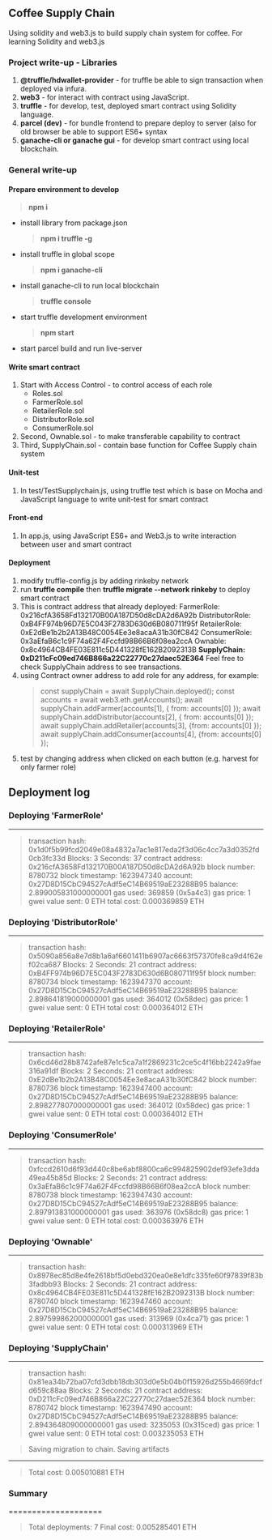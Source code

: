 ## Coffee Supply Chain

Using solidity and web3.js to build supply chain system for coffee. For learning Solidity and web3.js

### Project write-up - Libraries

1.  **@truffle/hdwallet-provider** - for truffle be able to sign transaction when deployed via infura.
2.  **web3** - for interact with contract using JavaScript.
3.  **truffle** - for develop, test, deployed smart contract using Solidity language.
4.  **parcel (dev)** - for bundle frontend to prepare deploy to server (also for old browser be able to support ES6+ syntax
5.  **ganache-cli or ganache gui** - for develop smart contract using local blockchain.

### General write-up

#### Prepare environment to develop

> **npm i**

- install library from package.json
  > **npm i truffle -g**
- install truffle in global scope
  > **npm i ganache-cli**
- install ganache-cli to run local blockchain
  > **truffle console**
- start truffle development environment
  > **npm start**
- start parcel build and run live-server

#### Write smart contract

1. Start with Access Control - to control access of each role
   - Roles.sol
   - FarmerRole.sol
   - RetailerRole.sol
   - DistributorRole.sol
   - ConsumerRole.sol
2. Second, Ownable.sol - to make transferable capability to contract
3. Third, SupplyChain.sol - contain base function for Coffee Supply chain system

#### Unit-test

1. In test/TestSupplychain.js, using truffle test which is base on Mocha and JavaScript language to write unit-test for smart contract

#### Front-end

1. In app.js, using JavaScript ES6+ and Web3.js to write interaction between user and smart contract

#### Deployment

1. modify truffle-config.js by adding rinkeby network
2. run **truffle compile** then **truffle migrate --network rinkeby** to deploy smart contract
3. This is contract address that already deployed:
   FarmerRole: 0x216cfA3658Fd132170B00A187D50d8cDA2d6A92b
   DistributorRole: 0xB4FF974b96D7E5C043F2783D630d6B080711f95f
   RetailerRole: 0xE2dBe1b2b2A13B48C0054Ee3e8acaA31b30fC842
   ConsumerRole: 0x3aEfaB6c1c9F74a62F4Fccfd98B66B6f08ea2ccA
   Ownable: 0x8c4964CB4FE03E811c5D441328fE162B2092313B
   **SupplyChain: 0xD211cFc09ed746B866a22C22770c27daec52E364**
   Feel free to check SupplyChain address to see transactions.
4. using Contract owner address to add role for any address, for example:
   > const supplyChain = await SupplyChain.deployed();
   > const accounts = await web3.eth.getAccounts(); await supplyChain.addFarmer(accounts[1], { from: accounts[0] });
   > await supplyChain.addDistributor(accounts[2], { from: accounts[0] });
   > await supplyChain.addRetailer(accounts[3], {from: accounts[0] });
   > await supplyChain.addConsumer(accounts[4], {from: accounts[0] });
5. test by changing address when clicked on each button (e.g. harvest for only farmer role)

## Deployment log

### Deploying 'FarmerRole'

---

> transaction hash: 0x1d0f5b99fcd2049e08a4832a7ac1e817eda2f3d06c4cc7a3d0352fd0cb3fc33d
> Blocks: 3 Seconds: 37
> contract address: 0x216cfA3658Fd132170B00A187D50d8cDA2d6A92b
> block number: 8780732
> block timestamp: 1623947340
> account: 0x27D8D15CbC94527cAdf5eC14B69519aE23288B95
> balance: 2.899005831000000001
> gas used: 369859 (0x5a4c3)
> gas price: 1 gwei
> value sent: 0 ETH
> total cost: 0.000369859 ETH

### Deploying 'DistributorRole'

---

> transaction hash: 0x5090a856a8e7d8b1a6af6601411b6907ac6663f57370fe8ca9d4f62ef02ca687
> Blocks: 2 Seconds: 21
> contract address: 0xB4FF974b96D7E5C043F2783D630d6B080711f95f
> block number: 8780734
> block timestamp: 1623947370
> account: 0x27D8D15CbC94527cAdf5eC14B69519aE23288B95
> balance: 2.898641819000000001
> gas used: 364012 (0x58dec)
> gas price: 1 gwei
> value sent: 0 ETH
> total cost: 0.000364012 ETH

### Deploying 'RetailerRole'

---

> transaction hash: 0x6cd46d28b8742afe87e1c5ca7a1f2869231c2ce5c4f16bb2242a9fae316a91df
> Blocks: 2 Seconds: 21
> contract address: 0xE2dBe1b2b2A13B48C0054Ee3e8acaA31b30fC842
> block number: 8780736
> block timestamp: 1623947400
> account: 0x27D8D15CbC94527cAdf5eC14B69519aE23288B95
> balance: 2.898277807000000001
> gas used: 364012 (0x58dec)
> gas price: 1 gwei
> value sent: 0 ETH
> total cost: 0.000364012 ETH

### Deploying 'ConsumerRole'

---

> transaction hash: 0xfccd2610d6f93d440c8be6abf8800ca6c994825902def93efe3dda49ea45b85d
> Blocks: 2 Seconds: 21
> contract address: 0x3aEfaB6c1c9F74a62F4Fccfd98B66B6f08ea2ccA
> block number: 8780738
> block timestamp: 1623947430
> account: 0x27D8D15CbC94527cAdf5eC14B69519aE23288B95
> balance: 2.897913831000000001
> gas used: 363976 (0x58dc8)
> gas price: 1 gwei
> value sent: 0 ETH
> total cost: 0.000363976 ETH

### Deploying 'Ownable'

---

> transaction hash: 0x8978ec85d8e4fe2618bf5d0ebd320ea0e8e1dfc335fe60f97839f83b3fadbb93
> Blocks: 2 Seconds: 21
> contract address: 0x8c4964CB4FE03E811c5D441328fE162B2092313B
> block number: 8780740
> block timestamp: 1623947460
> account: 0x27D8D15CbC94527cAdf5eC14B69519aE23288B95
> balance: 2.897599862000000001
> gas used: 313969 (0x4ca71)
> gas price: 1 gwei
> value sent: 0 ETH
> total cost: 0.000313969 ETH

### Deploying 'SupplyChain'

---

> transaction hash: 0x81ea34b72ba07cfd3dbb18db303d0e5b04b0f15926d255b4669fdcfd659c88aa
> Blocks: 2 Seconds: 21
> contract address: 0xD211cFc09ed746B866a22C22770c27daec52E364
> block number: 8780742
> block timestamp: 1623947490
> account: 0x27D8D15CbC94527cAdf5eC14B69519aE23288B95
> balance: 2.894364809000000001
> gas used: 3235053 (0x315ced)
> gas price: 1 gwei
> value sent: 0 ETH
> total cost: 0.003235053 ETH

> Saving migration to chain.
> Saving artifacts

---

> Total cost: 0.005010881 ETH

### Summary

====================

> Total deployments: 7
> Final cost: 0.005285401 ETH
